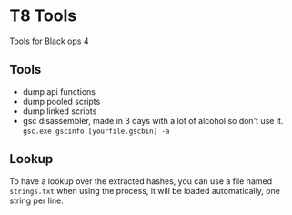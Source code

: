 # T8 Tools

Tools for Black ops 4

## Tools

- dump api functions
- dump pooled scripts
- dump linked scripts
- gsc disassembler, made in 3 days with a lot of alcohol so don't use it. `gsc.exe gscinfo [yourfile.gscbin] -a`

## Lookup

To have a lookup over the extracted hashes, you can use a file named `strings.txt` when using the process, it will be loaded automatically, one string per line.
